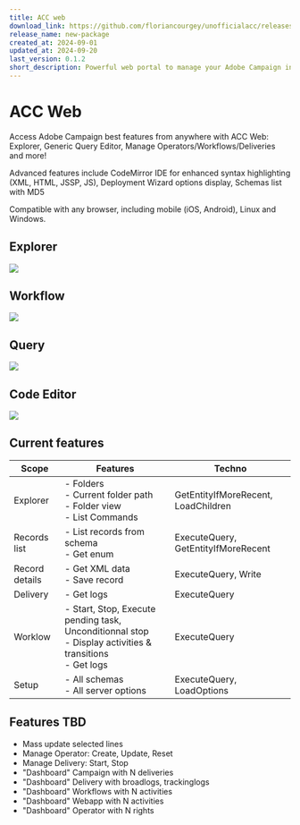```yaml
---
title: ACC web
download_link: https://github.com/floriancourgey/unofficialacc/releases/download/unofficialacc-views-0.1.2/unofficialacc-acc_web.xml
release_name: new-package
created_at: 2024-09-01
updated_at: 2024-09-20
last_version: 0.1.2
short_description: Powerful web portal to manage your Adobe Campaign instance!
---
```


<!--more-->

# ACC Web

Access Adobe Campaign best features from anywhere with ACC Web: Explorer, Generic Query Editor, Manage Operators/Workflows/Deliveries and more!

Advanced features include CodeMirror IDE for enhanced syntax highlighting (XML, HTML, JSSP, JS), Deployment Wizard options display, Schemas list with MD5

Compatible with any browser, including mobile (iOS, Android), Linux and Windows.

## Explorer
![](/unofficialacc/assets/unofficialacc-acc-web/explorer.png)

## Workflow
![](/unofficialacc/assets/unofficialacc-acc-web/workflow-execution.png)

## Query
![](/unofficialacc/assets/unofficialacc-acc-web/generic-query-editor.png)

## Code Editor
![](/unofficialacc/assets/unofficialacc-acc-web/code-editor.png)

## Current features

|Scope|Features|Techno|
|-|-|-|
|Explorer|- Folders<br>- Current folder path<br>- Folder view<br>- List Commands|GetEntityIfMoreRecent, LoadChildren|
|Records list |- List records from schema<br>- Get enum|ExecuteQuery, GetEntityIfMoreRecent|
|Record details|- Get XML data<br>- Save record|ExecuteQuery, Write|
|Delivery|- Get logs|ExecuteQuery|
|Worklow|- Start, Stop, Execute pending task, Unconditionnal stop<br>- Display activities & transitions<br>- Get logs|ExecuteQuery|
|Setup|- All schemas<br>- All server options|ExecuteQuery, LoadOptions|

## Features TBD

- Mass update selected lines
- Manage Operator: Create, Update, Reset
- Manage Delivery: Start, Stop
- "Dashboard" Campaign with N deliveries
- "Dashboard" Delivery with broadlogs, trackinglogs
- "Dashboard" Workflows with N activities
- "Dashboard" Webapp with N activities
- "Dashboard" Operator with N rights

